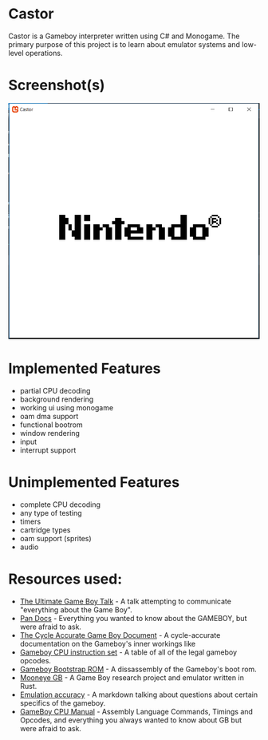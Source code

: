 # Castor

Castor is a Gameboy interpreter written using C# and Monogame. The primary purpose of this project is to learn about emulator systems and low-level operations.

# Screenshot(s)

![Nintendo Logo](Screenshot_1.png)

# Implemented Features
* partial CPU decoding
* background rendering
* working ui using monogame
* oam dma support
* functional bootrom
* window rendering
* input
* interrupt support

# Unimplemented Features
* complete CPU decoding
* any type of testing
* timers
* cartridge types
* oam support (sprites)
* audio

# Resources used:
* [The Ultimate Game Boy Talk](https://www.youtube.com/watch?v=HyzD8pNlpwI&t=2247s) - A talk attempting to communicate "everything about the Game Boy".
* [Pan Docs](http://bgb.bircd.org/pandocs.htm) - Everything you wanted to know about the GAMEBOY, but were afraid to ask.
* [The Cycle Accurate Game Boy Document](https://github.com/AntonioND/giibiiadvance/blob/master/docs/TCAGBD.pdf) - A cycle-accurate documentation on the Gameboy's inner workings like
* [Gameboy CPU instruction set](http://pastraiser.com/cpu/gameboy/gameboy_opcodes.html) - A table of all of the legal gameboy opcodes.
* [Gameboy Bootstrap ROM](http://gbdev.gg8.se/wiki/articles/Gameboy_Bootstrap_ROM) - A dissassembly of the Gameboy's boot rom.
* [Mooneye GB](https://github.com/Gekkio/mooneye-gb) - A Game Boy research project and emulator written in Rust.
* [Emulation accuracy](https://github.com/Gekkio/mooneye-gb/blob/master/docs/accuracy.markdown) - A markdown talking about questions about certain specifics of the gameboy.
* [GameBoy CPU Manual](http://marc.rawer.de/Gameboy/Docs/GBCPUman.pdf) - Assembly Language Commands, Timings and Opcodes, and everything you always wanted to know about GB but were afraid to ask.
